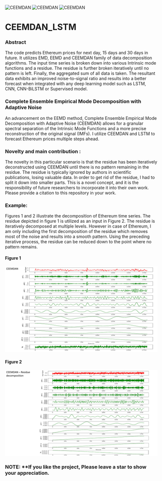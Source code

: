 ![CEEMDAN](https://img.shields.io/static/v1?label=License&message=MIT&color=<COLOR>)
![CEEMDAN](https://img.shields.io/static/v1?label=dockerbuild&message=passing&color=<COLOR>)
![CEEMDAN](https://img.shields.io/static/v1?label=issues&message=0&color=<COLOR>)



# CEEMDAN_LSTM

### Abstract
The code predicts Ethereum prices for next day, 15 days and 30 days in future. It utilizes EMD, EEMD and CEEMDAN family of data decomposition algorithms. The input time series is broken down into various Intrinsic mode functions and a residue. The residue is further broken iteratively until no pattern is left. Finally, the aggregated sum of all data is taken. The resultant data exhibits an improved noise-to-signal ratio and results into a better forecast when integrated with any deep learning model such as LSTM, CNN, CNN-BiLSTM or Supervised model.


### Complete Ensemble Empirical Mode Decomposition with Adaptive Noise
An advancement on the EEMD method, Complete Ensemble Empirical Mode Decomposition with Adaptive Noise (CEEMDAN) allows for a granular spectral separation of the Intrinsic Mode Functions and a more precise reconstruction of the original signal (IMFs). I utilize CEEMDAN and LSTM to forecast Ethereum prices multiple steps ahead.

### Novelty and main contribution :
The novelty in this particular scenario is that the residue has been iteratively deconstructed using CEEMDAN until there is no pattern remaining in the residue. The residue is typically ignored by authors in scientific publications, losing valuable data. In order to get rid of the residue, I had to split it down into smaller parts.
This is a novel concept, and it is the responsibility of future researchers to incorporate it into their own work. Please provide a citation to this repository in your work.

### Example:
Figures 1 and 2 illustrate the decomposition of Ethereum time series. The residue depicted in figure 1 is utilized as an input in Figure 2. The residue is iteratively decomposed at multiple levels. However in case of Ethereum, I am only including the first decomposition of the residue which removes most of the noise and results into a smooth pattern. Using the preceding iterative process, the residue can be reduced down to the point where no pattern remains.
#### Figure 1
![CEEMDAN](https://github.com/bhaskatripathi/CEEMDAN_LSTM/blob/main/2.jpg)

#### Figure 2
![CEEMDAN](https://github.com/bhaskatripathi/CEEMDAN_LSTM/blob/main/1.jpg)

### NOTE: **If you like the project, Please leave a star to show your appreciation.

